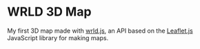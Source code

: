 # WRLD 3D Map
My first 3D map made with [wrld.js](https://www.wrld3d.com), an API based on the [Leaflet.js](http://leafletjs.com/) JavaScript library for making maps.
